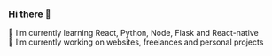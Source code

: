 ### Hi there 👋

🌱  I’m currently learning React, Python, Node, Flask and React-native
<br>
🔭 I’m currently working on websites, freelances and personal projects
